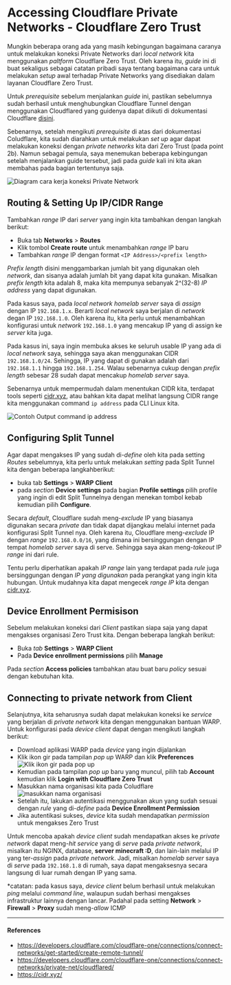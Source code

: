 # Accessing Cloudflare Private Networks - Cloudflare Zero Trust

Mungkin beberapa orang ada yang masih kebingungan bagaimana caranya untuk melakukan koneksi Private Networks dari _local network_ kita menggunakan _paltform_ Cloudflare Zero Trust. Oleh karena itu, _guide_ ini di buat sekaligus sebagai catatan pribadi saya tentang bagaimana cara untuk melakukan _setup_ awal terhadap Private Networks yang disediakan dalam layanan Cloudflare Zero Trust.

Untuk _prerequisite_ sebelum menjalankan _guide_ ini, pastikan sebelumnya sudah berhasil untuk menghubungkan Cloudflare Tunnel dengan menggunakan Cloudflared yang guidenya dapat diikuti di dokumentasi Cloudflare [disini](https://developers.cloudflare.com/cloudflare-one/connections/connect-networks/get-started/create-remote-tunnel/).

Sebenarnya, setelah mengikuti _prerequisite_ di atas dari dokumentasi Coludflare, kita sudah diarahkan untuk melakukan _set up_ agar dapat melakukan koneksi dengan _private networks_ kita dari Zero Trust (pada point 2b). Namun sebagai pemula, saya menemukan beberapa kebingungan setelah menjalankan guide tersebut, jadi pada _guide_ kali ini kita akan membahas pada bagian tertentunya saja.

![Diagram cara kerja koneksi Private Network](../../assets/20250203/01.png)

## Routing & Setting Up IP/CIDR Range

Tambahkan _range_ IP dari _server_ yang ingin kita tambahkan dengan langkah berikut:

- Buka tab **Networks** > **Routes**
- Klik tombol **Create route** untuk menambahkan _range_ IP baru
- Tambahkan _range_ IP dengan format `<IP Address>/<prefix length>`

_Prefix length_ disini menggambarkan jumlah bit yang digunakan oleh _network_, dan sisanya adalah jumlah bit yang dapat kita gunakan. Misalkan _prefix length_ kita adalah 8, maka kita mempunya sebanyak 2^(32-8) _IP address_ yang dapat digunakan.

Pada kasus saya, pada _local network homelab server_ saya di _assign_ dengan IP `192.168.1.x`. Berarti _local network_ saya berjalan di _network_ degan IP `192.168.1.0`. Oleh karena itu, kita perlu untuk menambahkan konfigurasi untuk _network_ `192.168.1.0` yang mencakup IP yang di assign ke _server_ kita juga.

Pada kasus ini, saya ingin membuka akses ke seluruh usable IP yang ada di _local network_ saya, sehingga saya akan menggunakan CIDR `192.168.1.0/24`. Sehingga, IP yang dapat di gunakan adalah dari `192.168.1.1` hingga `192.168.1.254`. Walau sebenarnya cukup dengan _prefix length_ sebesar 28 sudah dapat mencakup _homelab server_ saya.

Sebenarnya untuk mempermudah dalam menentukan CIDR kita, terdapat tools seperti [cidr.xyz](https://cidr.xyz/), atau bahkan kita dapat melihat langsung CIDR range kita menggunakan command `ip address` pada CLI Linux kita.

![Contoh Output command ip address](../../assets/20250203/02.png)

## Configuring Split Tunnel

Agar dapat mengakses IP yang sudah di-_define_ oleh kita pada setting _Routes_ sebelumnya, kita perlu untuk melakukan _setting_ pada Split Tunnel kita dengan beberapa langkahberikut:

- buka tab **Settings** > **WARP Client**
- pada _section_ **Device settings** pada bagian **Profile settings** pilih profile yang ingin di edit Split Tunnelnya dengan menekan tombol kebab kemudian pilih **Configure**.

Secara _default_, Cloudflare sudah meng-_exclude_ IP yang biasanya digunakan secara _private_ dan tidak dapat dijangkau melalui internet pada konfigurasi Split Tunnel nya. Oleh karena itu, Cloudflare meng-_exclude_ IP dengan _range_ `192.168.0.0/16`, yang dimana ini bersinggungan dengan IP tempat _homelab server_ saya di serve. Sehingga saya akan meng-_takeout_ IP _range_ ini dari rule.

Tentu perlu diperhatikan apakah _IP range_ lain yang terdapat pada _rule_ juga bersinggungan dengan _IP yang digunakan_ pada perangkat yang ingin kita hubungan. Untuk mudahnya kita dapat mengecek _range IP_ kita dengan [cidr.xyz](cidr.xyz).

## Device Enrollment Permisison

Sebelum melakukan koneksi dari _Client_ pastikan siapa saja yang dapat mengakses organisasi Zero Trust kita. Dengan beberapa langkah berikut:

- Buka _tab_ **Settings** > **WARP Client**
- Pada **Device enrollment permissions** pilih **Manage**

Pada _section_ **Access policies** tambahkan atau buat baru _policy_ sesuai dengan kebutuhan kita.

## Connecting to private network from Client

Selanjutnya, kita seharusnya sudah dapat melakukan koneksi ke _service_ yang berjalan di _private network_ kita dengan menggunakan bantuan WARP. Untuk konfigurasi pada _device client_ dapat dengan mengikuti langkah berikut:

- Download aplikasi WARP pada _device_ yang ingin dijalankan
- Klik ikon gir pada tampilan _pop up_ WARP dan klik **Preferences** ![Klik ikon gir pada pop up](../../assets/20250203/03.png)
- Kemudian pada tampilan _pop up_ baru yang muncul, pilih tab **Account** kemudian klik **Login with Cloudflare Zero Trust**
- Masukkan nama organisasi kita pada Coludflare ![masukkan nama organisasi](../../assets/20250203/05.png)
- Setelah itu, lakukan autentikasi menggunakan akun yang sudah sesuai dengan _rule_ yang di-_define_ pada **Device Enrollment Permission**
- Jika autentikasi sukses, _device_ kita sudah mendapatkan _permission_ untuk mengakses Zero Trust

Untuk mencoba apakah _device client_ sudah mendapatkan akses ke _private network_ dapat meng-_hit_ _service_ yang di _serve_ pada _private network_, misalkan itu NGINX, database, **server minecraft :D**, dan lain-lain melalui IP yang ter-_assign_ pada _private network_. Jadi, misalkan _homelab server_ saya di _serve_ pada `192.168.1.8` di rumah, saya dapat mengaksesnya secara langsung di luar rumah dengan IP yang sama.

\*catatan: pada kasus saya, _device client_ belum berhasil untuk melakukan _ping_ melalui _command line_, walaupun sudah berhasi mengakses infrastruktur lainnya dengan lancar. Padahal pada setting **Network** > **Firewall** > **Proxy** sudah meng-_allow_ ICMP

---

#### References

- https://developers.cloudflare.com/cloudflare-one/connections/connect-networks/get-started/create-remote-tunnel/
- https://developers.cloudflare.com/cloudflare-one/connections/connect-networks/private-net/cloudflared/
- https://cidr.xyz/
